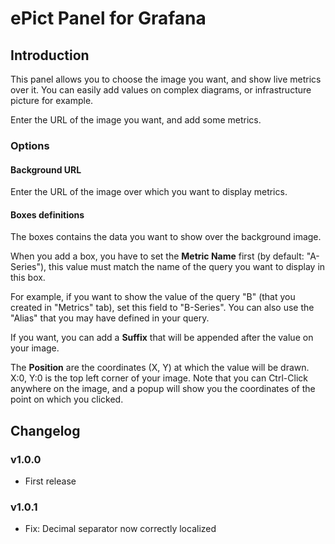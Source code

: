 # ePict Panel for Grafana

## Introduction

This panel allows you to choose the image you want, and show live metrics over it.
You can easily add values on complex diagrams, or infrastructure picture for example.

Enter the URL of the image you want, and add some metrics.

### Options

#### Background URL

Enter the URL of the image over which you want to display metrics.

#### Boxes definitions

The boxes contains the data you want to show over the background image.

When you add a box, you have to set the **Metric Name** first (by default: "A-Series"), this value must match the name of the query you want to display in this box.

For example, if you want to show the value of the query "B" (that you created in "Metrics" tab), set this field to "B-Series". You can also use the "Alias" that you may have defined in your query.

If you want, you can add a **Suffix** that will be appended after the value on your image.

The **Position** are the coordinates (X, Y) at which the value will be drawn. X:0, Y:0 is the top left corner of your image. 
Note that you can Ctrl-Click anywhere on the image, and a popup will show you the coordinates of the point on which you clicked.

## Changelog

### v1.0.0

- First release

### v1.0.1

- Fix: Decimal separator now correctly localized
